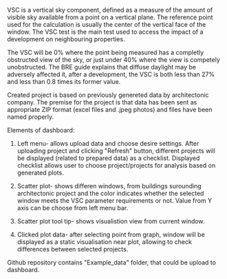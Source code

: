 VSC is a vertical sky component, defined as a measure of the amount of visible sky available from a point on a vertical plane. The reference point used for the calculation is usually the center of the vertical face of the window. The VSC test is the main test used to access the impact of a development on neighbouring properties. 

The VSC will be 0% where the point being measured has a completly obstructed view of the sky, or just under 40% where the view is competely unobstructed. 
The BRE guide explains that diffuse daylight may be adversely affected it, after a development, the VSC is both less than 27% and less than 0.8 times its former value.

Created project is based on previously genereted data by architectonic company. The premise for the project is that data has been sent as appropriate ZIP format (excel files and .jpeg photos) and files have been named properly.

Elements of dashboard:
1. Left menu- allows upload data and choose desire settings. After uploading project and clicking "Refresh" button, different projects will be displayed (related to prepared data) as a checklist. Displayed checklist allows user to choose project/projects for analysis based on generated plots.

2. Scatter plot- shows differen windows, from buildings surounding architectonic project and the color indicates whether the selected window meets the VSC parameter requirements or not. Value from Y axis can be choose from left menu bar.

3. Scatter plot tool tip- shows visualistion view from current window.

4. Clicked plot data- after selecting point from graph, window will be displayed as a static visualisation near plot, allowing to check differences between selected projects.

Github repository contains "Example_data" folder, that could be upload to dashboard.
